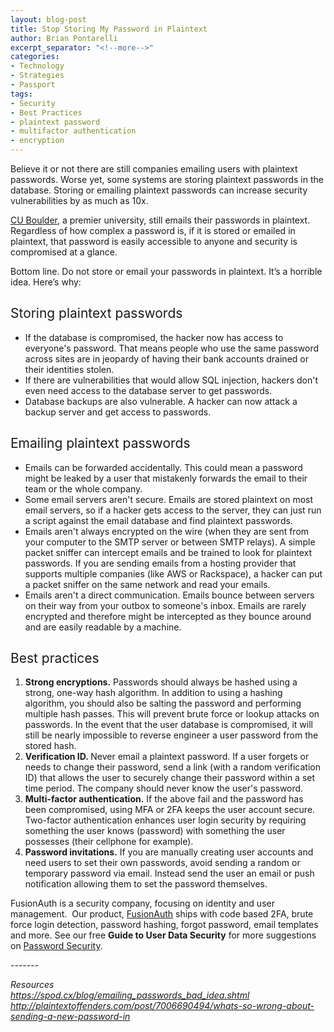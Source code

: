 ```yaml
---
layout: blog-post
title: Stop Storing My Password in Plaintext
author: Brian Pontarelli
excerpt_separator: "<!--more-->"
categories:
- Technology
- Strategies
- Passport
tags:
- Security
- Best Practices
- plaintext password
- multifactor authentication
- encryption
---
```

<p>Believe it or not there are still companies emailing users with plaintext passwords. Worse yet, some systems are storing plaintext passwords in the database. <span style="font-weight: 400;">Storing or emailing plaintext passwords can increase security vulnerabilities by as much as 10x. </span></p>
<p><a href="http://plaintextoffenders.com/post/140680242967/mycuboulderedu-university-seriously-a-premier"><span style="font-weight: 400;">CU Boulder</span></a><span style="font-weight: 400;">, a premier university, still emails their passwords in plaintext. </span><span style="font-weight: 400;">Regardless of how complex a password is, if it is stored or emailed in plaintext, that password is easily accessible to anyone and security is compromised at a glance.</span></p>
<p><span style="font-weight: 400;">Bottom line. Do not store or email your passwords in plaintext. It’s a horrible idea. Here’s why: </span></p>
<h2><span style="font-weight: 400;">Storing plaintext passwords</span></h2>
<ul>
<li style="font-weight: 400;">
<span style="font-weight: 400;"><span style="font-weight: 400;"><span style="font-weight: 400;"><span style="font-weight: 400;">If the database is compromised, the hacker now has access to everyone's password. That means people who use the same password across sites are in jeopardy of having their bank accounts drained or their identities stolen.</span></span></span></span> </li>
<li style="font-weight: 400;">
<span style="font-weight: 400;"><span style="font-weight: 400;"><span style="font-weight: 400;"><span style="font-weight: 400;">If there are vulnerabilities that would allow SQL injection, hackers don't even need access to the database server to get passwords.</span></span></span></span> </li>
<li style="font-weight: 400;"><span style="font-weight: 400;">Database backups are also vulnerable. A hacker can now attack a backup server and get access to passwords.</span></li>
</ul>
<h2><span style="font-weight: 400;">Emailing plaintext passwords</span></h2>
<ul>
<li style="font-weight: 400;">
<span style="font-weight: 400;"><span style="font-weight: 400;"><span style="font-weight: 400;"><span style="font-weight: 400;">Emails can be forwarded accidentally. This could mean a password might be leaked by a user that mistakenly forwards the email to their team or the whole company.</span></span></span></span> </li>
<li style="font-weight: 400;">
<span style="font-weight: 400;"><span style="font-weight: 400;"><span style="font-weight: 400;"><span style="font-weight: 400;">Some email servers aren't secure. Emails are stored plaintext on most email servers, so if a hacker gets access to the server, they can just run a script against the email database and find plaintext passwords.</span></span></span></span> </li>
<li style="font-weight: 400;">
<span style="font-weight: 400;"><span style="font-weight: 400;"><span style="font-weight: 400;"><span style="font-weight: 400;">Emails aren't always encrypted on the wire (when they are sent from your computer to the SMTP server or between SMTP relays). A simple packet sniffer can intercept emails and be trained to look for plaintext passwords. If you are sending emails from a hosting provider that supports multiple companies (like AWS or Rackspace), a hacker can put a packet sniffer on the same network and read your emails.</span></span></span></span> </li>
<li style="font-weight: 400;"><span style="font-weight: 400;">Emails aren't a direct communication. Emails bounce between servers on their way from your outbox to someone's inbox. Emails are rarely encrypted and therefore might be intercepted as they bounce around and are easily readable by a machine.</span></li>
</ul>
<h2><span style="font-weight: 400;">Best practices </span></h2>
<ol>
<li>
<strong>Strong encryptions.</strong> <span style="font-weight: 400;"><span style="font-weight: 400;"><span style="font-weight: 400;"><span style="font-weight: 400;">Passwords should always be hashed using a strong, one-way hash algorithm. In addition to using a hashing algorithm, you should also be salting the password and performing multiple hash passes. This will prevent brute force or lookup attacks on passwords. In the event that the user database is compromised, it will still be nearly impossible to reverse engineer a user password from the stored hash.</span></span></span></span> </li>
<li>
<strong>Verification ID. </strong><span style="font-weight: 400;"><span style="font-weight: 400;"><span style="font-weight: 400;"><span style="font-weight: 400;">Never email a plaintext password. If a user forgets or needs to change their password, send a link (with a random verification ID) that allows the user to securely change their password within a set time period. The company should never know the user's password.</span></span></span></span> </li>
<li>
<strong>Multi-factor authentication.</strong> <span style="font-weight: 400;"><span style="font-weight: 400;"><span style="font-weight: 400;"><span style="font-weight: 400;">If the above fail and the password has been compromised, using MFA or 2FA keeps the user account secure. Two-factor authentication enhances user login security by requiring something the user knows (password) with something the user possesses (their cellphone for example).</span></span></span></span> </li>
<li>
<strong>Password invitations.</strong> <span style="font-weight: 400;"><span style="font-weight: 400;">If you are manually creating user accounts and need users to set their own passwords, avoid sending a random or temporary password via email. Instead send the user an email or push notification allowing them to set the password themselves.</span></span>
</li>
</ol>
<p><span style="font-weight: 400;">FusionAuth is a security company, focusing on identity and user management.  Our product, </span><a href="/products/identity-user-management"><span style="font-weight: 400;">FusionAuth</span></a><span style="font-weight: 400;"> ships with code based 2FA, brute force login detection, password hashing, forgot password, email templates and more. </span><span style="font-weight: 400;">See our free </span><b>Guide to User Data Security</b><span style="font-weight: 400;"> for more suggestions on <a href="/guides/2016-guide-to-user-data-security#password-security">Password Security</a>.</span></p>
<p><span style="font-weight: 400;">-------</span></p>
<p><em><span style="font-weight: 400;">Resources<br>
</span><a href="https://spod.cx/blog/emailing_passwords_bad_idea.shtml"><span style="font-weight: 400;">https://spod.cx/blog/emailing_passwords_bad_idea.shtml<br>
</span></a><a href="http://plaintextoffenders.com/post/7006690494/whats-so-wrong-about-sending-a-new-password-in"><span style="font-weight: 400;">http://plaintextoffenders.com/post/7006690494/whats-so-wrong-about-sending-a-new-password-in</span></a></em></p>
<p> </p>
